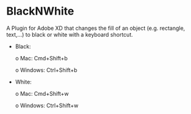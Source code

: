 # BlackNWhite
A Plugin for Adobe XD that changes the fill of an object (e.g. rectangle, text,...) to black or white with a keyboard shortcut.

- Black:

    o Mac: Cmd+Shift+b

    o Windows: Ctrl+Shift+b

- White:

    o Mac: Cmd+Shift+w

    o Windows: Ctrl+Shift+w

